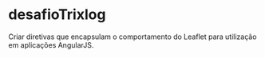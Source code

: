 # desafioTrixlog
Criar diretivas que encapsulam o comportamento do Leaflet para utilização em aplicações AngularJS.
